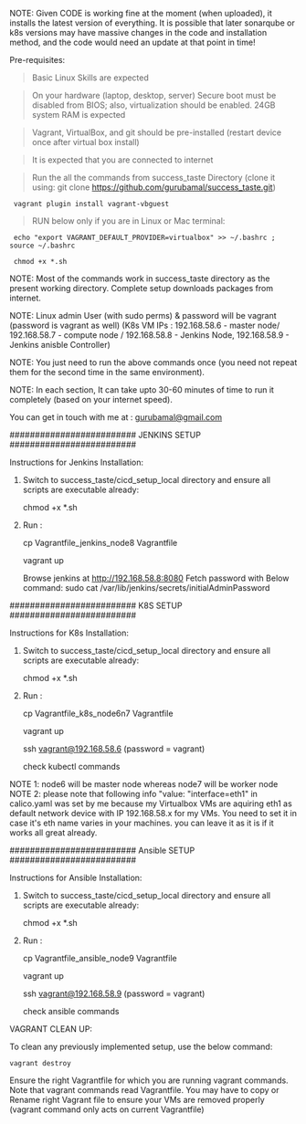 NOTE:
Given CODE is working fine at the moment (when uploaded), it installs the latest version of everything. It is possible that later sonarqube or k8s versions may have massive changes in the code and installation method, and the code would need an update at that point in time!


Pre-requisites:

> Basic Linux Skills are expected

> On your hardware (laptop, desktop, server) Secure boot must be disabled from BIOS; also, virtualization should be enabled. 24GB system RAM is expected

> Vagrant, VirtualBox, and git should be pre-installed (restart device once after virtual box install)

> It is expected that you are connected to internet 

> Run the all the commands from success_taste Directory (clone it using: git clone https://github.com/gurubamal/success_taste.git)

     vagrant plugin install vagrant-vbguest
 
> RUN below only if you are in Linux or Mac terminal:

     echo "export VAGRANT_DEFAULT_PROVIDER=virtualbox" >> ~/.bashrc ; source ~/.bashrc

     chmod +x *.sh

NOTE: Most of the commands work in success_taste directory as the present working directory. Complete setup downloads packages from internet. 

NOTE: Linux admin User (with sudo perms) & password will be vagrant (password is vagrant as well) (K8s VM IPs : 192.168.58.6 - master node/ 192.168.58.7 - compute node / 192.168.58.8 - Jenkins Node,  192.168.58.9 - Jenkins anisble Controller)

NOTE: You just need to run the above commands once (you need not repeat them for the second time in the same environment). 

NOTE: In each section, It can take upto 30-60 minutes of time to run it completely (based on your internet speed).

You can get in touch with me at : gurubamal@gmail.com



######################### JENKINS SETUP #########################

Instructions for Jenkins Installation:

1) Switch to success_taste/cicd_setup_local directory and ensure all scripts are executable already:
	
	chmod +x *.sh

2)  Run :
	
	cp Vagrantfile_jenkins_node8 Vagrantfile
	
	vagrant up 
	
	Browse jenkins at http://192.168.58.8:8080
	Fetch password with Below command:
	sudo cat /var/lib/jenkins/secrets/initialAdminPassword
	
######################### K8S SETUP #########################

Instructions for K8s Installation:

1) Switch to success_taste/cicd_setup_local directory and ensure all scripts are executable already:
	
	chmod +x *.sh

2)  Run : 
	
	cp Vagrantfile_k8s_node6n7  Vagrantfile
	
	vagrant up 
	
	ssh vagrant@192.168.58.6 (password = vagrant)
	
	check kubectl commands
	
NOTE 1: node6 will be master node whereas node7 will be worker node
NOTE 2: please note that following info "value: "interface=eth1"  in calico.yaml was set by me because my Virtualbox VMs are aquiring eth1 as default network device with IP 192.168.58.x for my VMs. You need to set it in case it's eth name varies in your machines. you can leave it as it is if it works all great already.

######################### Ansible SETUP #########################

Instructions for Ansible Installation:

1) Switch to success_taste/cicd_setup_local directory and ensure all scripts are executable already:
	
	chmod +x *.sh

2)  Run :
	
	cp Vagrantfile_ansible_node9  Vagrantfile
	
	vagrant up 
	
	ssh vagrant@192.168.58.9 (password = vagrant)
	
	check ansible commands



	
VAGRANT CLEAN UP:

To clean any previously implemented setup, use the below command:

	vagrant destroy

Ensure the right Vagrantfile for which you are running vagrant commands. Note that vagrant commands read  Vagrantfile. You may have to copy or Rename right Vagrant file to ensure your VMs are removed properly (vagrant command only acts on current Vagrantfile)



